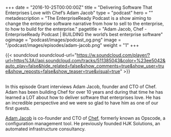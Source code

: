 +++
date = "2016-10-25T00:00:00Z"
title = "Delivering Software That Enterprises Love with Chef’s Adam Jacob"
type = "podcast"
hero = ""
metadescription = "The EnterpriseReady Podcast is a show aiming to change the enterprise software narrative from how to sell to the enterprise, to how to build for the enterprise."
pagetitle = "Adam Jacob, Chef - EnterpriseReady Podcast | BUILDING the world’s best enterprise software"
ogimage = "podcast/images/podcast_og.png"
image = "/podcast/images/episodes/adam-jacob.png"
weight = "1"
+++

{{< soundcloud soundcloud-url="https://w.soundcloud.com/player/?url=https%3A//api.soundcloud.com/tracks/511385043&color=%23ee5042&auto_play=false&hide_related=false&show_comments=true&show_user=true&show_reposts=false&show_teaser=true&visual=true" >}}

\
In this episode Grant interviews Adam Jacob, founder and CTO of Chef. Adam has been building Chef for over 10 years and during that time he has learned a LOT about how to deliver software that enterprises love. He has an incredible perspective and we were so glad to have him as one of our first guests.

[Adam Jacob](https://twitter.com/adamhjk) is co-founder and CTO of [Chef](https://www.chef.io/), formerly known as Opscode, a configuration management tool. He previously founded HJK Solutions, an automated infrastructure consultancy.